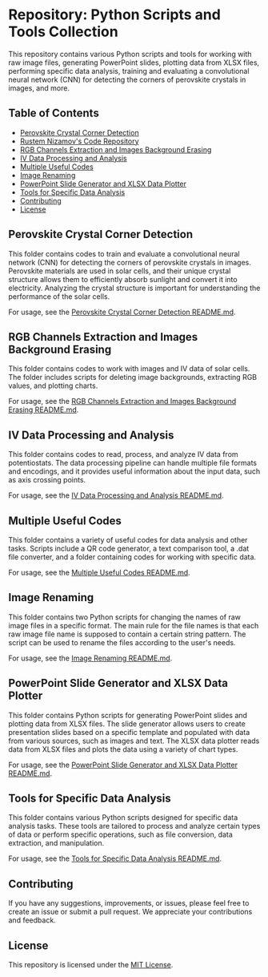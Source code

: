 # Repository: Python Scripts and Tools Collection

This repository contains various Python scripts and tools for working with raw image files, generating PowerPoint slides, plotting data from XLSX files, performing specific data analysis, training and evaluating a convolutional neural network (CNN) for detecting the corners of perovskite crystals in images, and more.

## Table of Contents
- [Perovskite Crystal Corner Detection](#perovskite-crystal-corner-detection)
- [Rustem Nizamov's Code Repository](#rustem-nizamovs-code-repository)
- [RGB Channels Extraction and Images Background Erasing](#rgb-channels-extraction-and-images-background-erasing)
- [IV Data Processing and Analysis](#iv-data-processing-and-analysis)
- [Multiple Useful Codes](#multiple-useful-codes)
- [Image Renaming](#image-renaming)
- [PowerPoint Slide Generator and XLSX Data Plotter](#powerpoint-slide-generator-and-xlsx-data-plotter)
- [Tools for Specific Data Analysis](#tools-for-specific-data-analysis)
- [Contributing](#contributing)
- [License](#license)

## Perovskite Crystal Corner Detection

This folder contains codes to train and evaluate a convolutional neural network (CNN) for detecting the corners of perovskite crystals in images. Perovskite materials are used in solar cells, and their unique crystal structure allows them to efficiently absorb sunlight and convert it into electricity. Analyzing the crystal structure is important for understanding the performance of the solar cells.

For usage, see the [Perovskite Crystal Corner Detection README.md](AI_perovskite_detector/ReadME.md).


## RGB Channels Extraction and Images Background Erasing

This folder contains codes to work with images and IV data of solar cells. The folder includes scripts for deleting image backgrounds, extracting RGB values, and plotting charts.

For usage, see the [RGB Channels Extraction and Images Background Erasing README.md](RGB_extractor_&_bacground_removing/ReadMe.md).

## IV Data Processing and Analysis

This folder contains codes to read, process, and analyze IV data from potentiostats. The data processing pipeline can handle multiple file formats and encodings, and it provides useful information about the input data, such as axis crossing points.

For usage, see the [IV Data Processing and Analysis README.md](Solar_cells_measurements_plotting/ReadMe.md).

## Multiple Useful Codes

This folder contains a variety of useful codes for data analysis and other tasks. Scripts include a QR code generator, a text comparison tool, a .dat file converter, and a folder containing codes for working with specific data.

For usage, see the [Multiple Useful Codes README.md](Useful_codes/ReadMe.md).

## Image Renaming

This folder contains two Python scripts for changing the names of raw image files in a specific format. The main rule for the file names is that each raw image file name is supposed to contain a certain string pattern. The script can be used to rename the files according to the user's needs.

For usage, see the [Image Renaming README.md](Useful_codes/Working_with_specific_data/Lightroom).

## PowerPoint Slide Generator and XLSX Data Plotter

This folder contains Python scripts for generating PowerPoint slides and plotting data from XLSX files. The slide generator allows users to create presentation slides based on a specific template and populated with data from various sources, such as images and text. The XLSX data plotter reads data from XLSX files and plots the data using a variety of chart types.

For usage, see the [PowerPoint Slide Generator and XLSX Data Plotter README.md](Useful_codes/Working_with_specific_data/IV_data_manipulation_SC).

## Tools for Specific Data Analysis
This folder contains various Python scripts designed for specific data analysis tasks. These tools are tailored to process and analyze certain types of data or perform specific operations, such as file conversion, data extraction, and manipulation.

For usage, see the [Tools for Specific Data Analysis README.md](Useful_codes/ReadMe.md).

## Contributing
If you have any suggestions, improvements, or issues, please feel free to create an issue or submit a pull request. We appreciate your contributions and feedback.

## License
This repository is licensed under the [MIT License](https://choosealicense.com/licenses/mit/).
